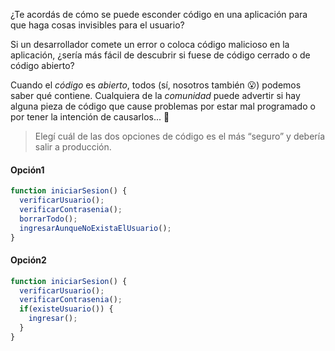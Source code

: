 ¿Te acordás de cómo se puede esconder código en una aplicación para que haga cosas invisibles para el usuario? 

Si un desarrollador comete un error o coloca código malicioso en la aplicación, ¿sería más fácil de descubrir si fuese de código cerrado o de código abierto?

Cuando el _código_ es _abierto_, todos (sí, nosotros también :open_mouth:) podemos saber qué contiene. Cualquiera de la _comunidad_ puede advertir si hay alguna pieza de código que cause problemas por estar mal programado o por tener la intención de causarlos... :imp:

>  Elegí cuál de las dos opciones de código es el más “seguro” y debería salir a producción.

#### Opción1

```javascript
function iniciarSesion() {
  verificarUsuario();
  verificarContrasenia();
  borrarTodo();
  ingresarAunqueNoExistaElUsuario();
}
```

#### Opción2

```javascript
function iniciarSesion() {
  verificarUsuario();
  verificarContrasenia();
  if(existeUsuario()) {
    ingresar();
  }
}
```

